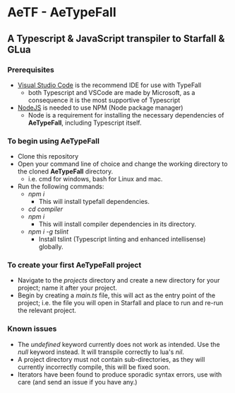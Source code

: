 # AeTF - AeTypeFall

## A Typescript & JavaScript transpiler to Starfall & GLua

### Prerequisites

* [Visual Studio Code](https://code.visualstudio.com) is the recommend IDE for use with TypeFall
  * both Typescript and VSCode are made by Microsoft, as a consequence it is the most supportive of Typescript
* [NodeJS](https://nodejs.org/en) is needed to use NPM (Node package manager)
  * Node is a requirement for installing the necessary dependencies of **AeTypeFall**, including Typescript itself.

### To begin using AeTypeFall

* Clone this repository
* Open your command line of choice and change the working directory to the cloned **AeTypeFall** directory.
  * i.e. cmd for windows, bash for Linux and mac.
* Run the following commands:
  * *npm i*
    * This will install typefall dependencies.
  * *cd compiler*
  * *npm i*
    * This will install compiler dependencies in its directory.
  * *npm i -g tslint*
    * Install tslint (Typescript linting and enhanced intellisense) globally.

### To create your first **AeTypeFall** project

* Navigate to the *projects* directory and create a new directory for your project; name it after your project.
* Begin by creating a *main.ts* file, this will act as the entry point of the project; i.e. the file you will open in Starfall and place to run and re-run the relevant project.

### Known issues

* The *undefined* keyword currently does not work as intended. Use the *null* keyword instead. It will transpile correctly to lua's *nil*.
* A project directory must not contain sub-directories, as they will currently incorrectly compile, this will be fixed soon.
* Iterators have been found to produce sporadic syntax errors, use with care (and send an issue if you have any.)